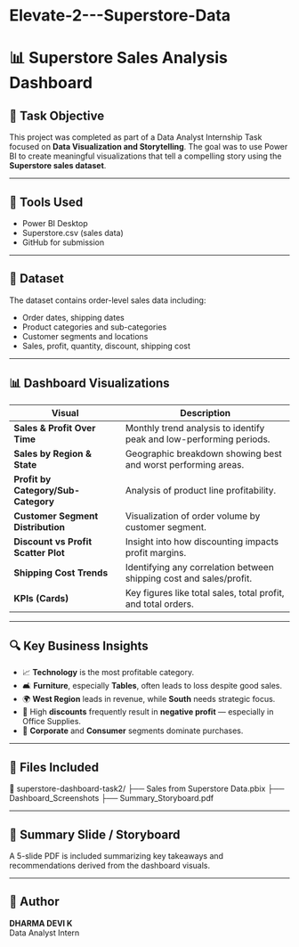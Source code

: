 # Elevate-2---Superstore-Data
# 📊 Superstore Sales Analysis Dashboard

## 🎯 Task Objective
This project was completed as part of a Data Analyst Internship Task focused on **Data Visualization and Storytelling**. The goal was to use Power BI to create meaningful visualizations that tell a compelling story using the **Superstore sales dataset**.

---

## 🧰 Tools Used
- Power BI Desktop
- Superstore.csv (sales data)
- GitHub for submission

---

## 📁 Dataset
The dataset contains order-level sales data including:
- Order dates, shipping dates
- Product categories and sub-categories
- Customer segments and locations
- Sales, profit, quantity, discount, shipping cost

---

## 📊 Dashboard Visualizations

| Visual                     | Description                                                                 |
|----------------------------|-----------------------------------------------------------------------------|
| **Sales & Profit Over Time** | Monthly trend analysis to identify peak and low-performing periods.         |
| **Sales by Region & State**  | Geographic breakdown showing best and worst performing areas.               |
| **Profit by Category/Sub-Category** | Analysis of product line profitability.                          |
| **Customer Segment Distribution** | Visualization of order volume by customer segment.                  |
| **Discount vs Profit Scatter Plot** | Insight into how discounting impacts profit margins.              |
| **Shipping Cost Trends**     | Identifying any correlation between shipping cost and sales/profit.       |
| **KPIs (Cards)**             | Key figures like total sales, total profit, and total orders.             |

---

## 🔍 Key Business Insights
- 📈 **Technology** is the most profitable category.
- 🛋️ **Furniture**, especially **Tables**, often leads to loss despite good sales.
- 🌍 **West Region** leads in revenue, while **South** needs strategic focus.
- 🎯 High **discounts** frequently result in **negative profit** — especially in Office Supplies.
- 🚀 **Corporate** and **Consumer** segments dominate purchases.

---

## 📑 Files Included
📁 superstore-dashboard-task2/
├── Sales from Superstore Data.pbix
├── Dashboard_Screenshots
├── Summary_Storyboard.pdf


---

## 📌 Summary Slide / Storyboard
A 5-slide PDF is included summarizing key takeaways and recommendations derived from the dashboard visuals.

---

## 👤 Author
**DHARMA DEVI K**  
Data Analyst Intern  
